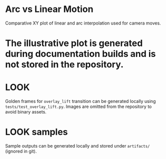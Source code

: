 
# Arc vs Linear Motion

Comparative XY plot of linear and arc interpolation used for camera moves.

The illustrative plot is generated during documentation builds and is not stored in the repository.
=======
# LOOK

Golden frames for `overlay_lift` transition can be generated locally using
`tests/test_overlay_lift.py`. Images are omitted from the repository to avoid
binary assets.

# LOOK samples

Sample outputs can be generated locally and stored under `artifacts/` (ignored in git).


